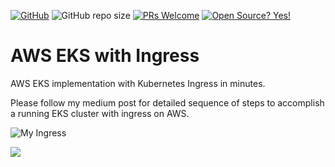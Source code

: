 [![GitHub](https://img.shields.io/badge/--181717?logo=github&logoColor=ffffff)](https://github.com/)
 <img alt="GitHub repo size" src="https://img.shields.io/github/repo-size/iamraj007/EKS_with_Ingress?style=flat-square">  [![PRs Welcome](https://img.shields.io/badge/PRs-welcome-brightgreen.svg?style=flat-square)](http://makeapullrequest.com)  [![Open Source? Yes!](https://badgen.net/badge/Open%20Source%20%3F/Yes%21/blue?icon=github)](https://github.com/iamraj007/) 



# AWS EKS with Ingress
AWS EKS implementation with Kubernetes Ingress in minutes.

Please follow my medium post for detailed sequence of steps to accomplish a running EKS cluster with ingress on AWS. 

![My Ingress](https://user-images.githubusercontent.com/47947075/138943793-dbec1bd6-ee13-465e-8c71-db8da41aae2d.png)


[<img src="https://img.shields.io/badge/medium-%2312100E.svg?&style=for-the-badge&logo=medium&logoColor=white" />](https://medium.com/@rajesh007)



